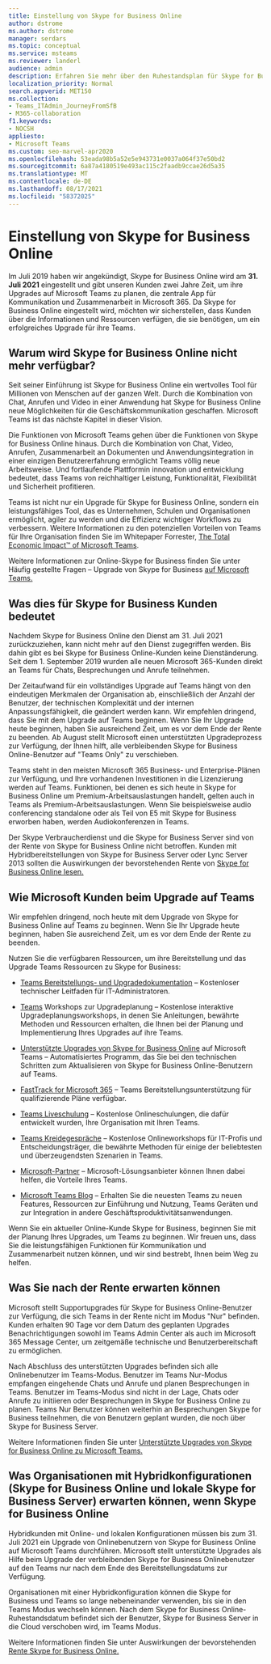 ```yaml
---
title: Einstellung von Skype for Business Online
author: dstrome
ms.author: dstrome
manager: serdars
ms.topic: conceptual
ms.service: msteams
ms.reviewer: landerl
audience: admin
description: Erfahren Sie mehr über den Ruhestandsplan für Skype for Business Online und wie Microsoft Kunden beim Migrieren zu Teams.
localization_priority: Normal
search.appverid: MET150
ms.collection:
- Teams_ITAdmin_JourneyFromSfB
- M365-collaboration
f1.keywords:
- NOCSH
appliesto:
- Microsoft Teams
ms.custom: seo-marvel-apr2020
ms.openlocfilehash: 53eada98b5a52e5e943731e0037a064f37e50bd2
ms.sourcegitcommit: 6a87a4180519e493ac115c2faadb9ccae26d5a35
ms.translationtype: MT
ms.contentlocale: de-DE
ms.lasthandoff: 08/17/2021
ms.locfileid: "58372025"
---
```

# <a name="skype-for-business-online-retirement"></a>Einstellung von Skype for Business Online

Im Juli 2019 haben wir angekündigt, Skype for Business Online wird am **31. Juli 2021** eingestellt und gibt unseren Kunden zwei Jahre Zeit, um ihre Upgrades auf Microsoft Teams zu planen, die zentrale App für Kommunikation und Zusammenarbeit in Microsoft 365. Da Skype for Business Online eingestellt wird, möchten wir sicherstellen, dass Kunden über die Informationen und Ressourcen verfügen, die sie benötigen, um ein erfolgreiches Upgrade für ihre Teams.

## <a name="why-is-skype-for-business-online-retiring"></a>Warum wird Skype for Business Online nicht mehr verfügbar?

Seit seiner Einführung ist Skype for Business Online ein wertvolles Tool für Millionen von Menschen auf der ganzen Welt. Durch die Kombination von Chat, Anrufen und Video in einer Anwendung hat Skype for Business Online neue Möglichkeiten für die Geschäftskommunikation geschaffen. Microsoft Teams ist das nächste Kapitel in dieser Vision.

Die Funktionen von Microsoft Teams gehen über die Funktionen von Skype for Business Online hinaus. Durch die Kombination von Chat, Video, Anrufen, Zusammenarbeit an Dokumenten und Anwendungsintegration in einer einzigen Benutzererfahrung ermöglicht Teams völlig neue Arbeitsweise. Und fortlaufende Plattformin innovation und entwicklung bedeutet, dass Teams von reichhaltiger Leistung, Funktionalität, Flexibilität und Sicherheit profitieren.

Teams ist nicht nur ein Upgrade für Skype for Business Online, sondern ein leistungsfähiges Tool, das es Unternehmen, Schulen und Organisationen ermöglicht, agiler zu werden und die Effizienz wichtiger Workflows zu verbessern. Weitere Informationen zu den potenziellen Vorteilen von Teams für Ihre Organisation finden Sie im Whitepaper Forrester, [The Total Economic Impact™ of Microsoft Teams](https://www.microsoft.com/microsoft-365/blog/wp-content/uploads/sites/2/2019/04/Total-Economic-Impact-Microsoft-Teams.pdf?rtc=1).

Weitere Informationen zur Online-Skype for Business finden Sie unter Häufig gestellte Fragen – Upgrade von Skype for Business [auf Microsoft Teams.](FAQ-journey.yml)

## <a name="what-this-means-for-skype-for-business-customers"></a>Was dies für Skype for Business Kunden bedeutet

Nachdem Skype for Business Online den Dienst am 31. Juli 2021 zurückzuziehen, kann nicht mehr auf den Dienst zugegriffen werden. Bis dahin gibt es bei Skype for Business Online-Kunden keine Dienständerung. Seit dem 1. September 2019 wurden alle neuen Microsoft 365-Kunden direkt an Teams für Chats, Besprechungen und Anrufe teilnehmen.

Der Zeitaufwand für ein vollständiges Upgrade auf Teams hängt von den eindeutigen Merkmalen der Organisation ab, einschließlich der Anzahl der Benutzer, der technischen Komplexität und der internen Anpassungsfähigkeit, die geändert werden kann. Wir empfehlen dringend, dass Sie mit dem Upgrade auf Teams beginnen. Wenn Sie Ihr Upgrade heute beginnen, haben Sie ausreichend Zeit, um es vor dem Ende der Rente zu beenden. Ab August stellt Microsoft einen unterstützten Upgradeprozess zur Verfügung, der Ihnen hilft, alle verbleibenden Skype for Business Online-Benutzer auf "Teams Only" zu verschieben.

Teams steht in den meisten Microsoft 365 Business- und Enterprise-Plänen zur Verfügung, und Ihre vorhandenen Investitionen in die Lizenzierung werden auf Teams. Funktionen, bei denen es sich heute in Skype for Business Online um Premium-Arbeitsauslastungen handelt, gelten auch in Teams als Premium-Arbeitsauslastungen. Wenn Sie beispielsweise audio conferencing standalone oder als Teil von E5 mit Skype for Business erworben haben, werden Audiokonferenzen in Teams.

Der Skype Verbraucherdienst und die Skype for Business Server sind von der Rente von Skype for Business Online nicht betroffen. Kunden mit Hybridbereitstellungen von Skype for Business Server oder Lync Server 2013 sollten die Auswirkungen der bevorstehenden Rente von [Skype for Business Online lesen.](/skypeforbusiness/hybrid/plan-hybrid-connectivity#implications-of-the-upcoming-retirement-of-skype-for-business-online)

## <a name="how-microsoft-is-helping-customers-upgrade-to-teams"></a>Wie Microsoft Kunden beim Upgrade auf Teams

Wir empfehlen dringend, noch heute mit dem Upgrade von Skype for Business Online auf Teams zu beginnen. Wenn Sie Ihr Upgrade heute beginnen, haben Sie ausreichend Zeit, um es vor dem Ende der Rente zu beenden.

Nutzen Sie die verfügbaren Ressourcen, um ihre Bereitstellung und das Upgrade Teams Ressourcen zu Skype for Business:

- [Teams Bereitstellungs- und Upgradedokumentation](upgrade-start-here.md) – Kostenloser technischer Leitfaden für IT-Administratoren.

- [Teams](./upgrade-workshops-landing-page.yml) Workshops zur Upgradeplanung – Kostenlose interaktive Upgradeplanungsworkshops, in denen Sie Anleitungen, bewährte Methoden und Ressourcen erhalten, die Ihnen bei der Planung und Implementierung Ihres Upgrades auf ihre Teams.

- [Unterstützte Upgrades von Skype for Business Online](upgrade-assisted.md) auf Microsoft Teams – Automatisiertes Programm, das Sie bei den technischen Schritten zum Aktualisieren von Skype for Business Online-Benutzern auf Teams.

- [FastTrack for Microsoft 365](https://www.microsoft.com/fasttrack/microsoft-365) – Teams Bereitstellungsunterstützung für qualifizierende Pläne verfügbar.

- [Teams Liveschulung](./instructor-led-training-teams-landing-page.yml) – Kostenlose Onlineschulungen, die dafür entwickelt wurden, Ihre Organisation mit Ihren Teams.

- [Teams Kreidegespräche](./chalk-talks-landing-page.yml) – Kostenlose Onlineworkshops für IT-Profis und Entscheidungsträger, die bewährte Methoden für einige der beliebtesten und überzeugendsten Szenarien in Teams.

- [Microsoft-Partner](https://www.microsoft.com/solution-providers/home) – Microsoft-Lösungsanbieter können Ihnen dabei helfen, die Vorteile Ihres Teams.

- [Microsoft Teams Blog](https://techcommunity.microsoft.com/t5/microsoft-teams-blog/bg-p/MicrosoftTeamsBlog) – Erhalten Sie die neuesten Teams zu neuen Features, Ressourcen zur Einführung und Nutzung, Teams Geräten und zur Integration in andere Geschäftsproduktivitätsanwendungen.

Wenn Sie ein aktueller Online-Kunde Skype for Business, beginnen Sie mit der Planung Ihres Upgrades, um Teams zu beginnen. Wir freuen uns, dass Sie die leistungsfähigen Funktionen für Kommunikation und Zusammenarbeit nutzen können, und wir sind bestrebt, Ihnen beim Weg zu helfen.

## <a name="what-to-expect-post-retirement"></a>Was Sie nach der Rente erwarten können

Microsoft stellt Supportupgrades für Skype for Business Online-Benutzer zur Verfügung, die sich Teams in der Rente nicht im Modus "Nur" befinden. Kunden erhalten 90 Tage vor dem Datum des geplanten Upgrades Benachrichtigungen sowohl im Teams Admin Center als auch im Microsoft 365 Message Center, um zeitgemäße technische und Benutzerbereitschaft zu ermöglichen.

Nach Abschluss des unterstützten Upgrades befinden sich alle Onlinebenutzer im Teams-Modus. Benutzer im Teams Nur-Modus empfangen eingehende Chats und Anrufe und planen Besprechungen in Teams. Benutzer im Teams-Modus sind nicht in der Lage, Chats oder Anrufe zu initiieren oder Besprechungen in Skype for Business Online zu planen. Teams Nur Benutzer können weiterhin an Besprechungen Skype for Business teilnehmen, die von Benutzern geplant wurden, die noch über Skype for Business Server.

Weitere Informationen finden Sie unter [Unterstützte Upgrades von Skype for Business Online zu Microsoft Teams.](upgrade-assisted.md)

## <a name="what-organizations-with-hybrid-configurations-skype-for-business-online-and-on-premises-skype-for-business-server-can-expect-when-skype-for-business-online-retires"></a>Was Organisationen mit Hybridkonfigurationen (Skype for Business Online und lokale Skype for Business Server) erwarten können, wenn Skype for Business Online

Hybridkunden mit Online- und lokalen Konfigurationen müssen bis zum 31. Juli 2021 ein Upgrade von Onlinebenutzern von Skype for Business Online auf Microsoft Teams durchführen. Microsoft stellt unterstützte Upgrades als Hilfe beim Upgrade der verbleibenden Skype for Business Onlinebenutzer auf den Teams nur nach dem Ende des Bereitstellungsdatums zur Verfügung.

Organisationen mit einer Hybridkonfiguration können die Skype for Business und Teams so lange nebeneinander verwenden, bis sie in den Teams Modus wechseln können. Nach dem Skype for Business Online-Ruhestandsdatum befindet sich der Benutzer, Skype for Business Server in die Cloud verschoben wird, im Teams Modus.

Weitere Informationen finden Sie unter Auswirkungen der bevorstehenden [Rente Skype for Business Online.](/skypeforbusiness/hybrid/plan-hybrid-connectivity#implications-of-the-upcoming-retirement-of-skype-for-business-online)
